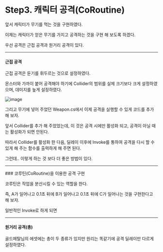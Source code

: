 # Step3. 캐릭터 공격(CoRoutine)

앞서 캐릭터가 무기를 먹는 것을 구현하였다.

이제는 캐릭터가 얻은 무기를 가지고 공격하는 것을 구현 해 보도록 하겠다.

우선 공격은 근접 공격과 원거리 공격이 있다.

<hr>

#### 근접 공격

근접 공격은 둔기를 휘두르는 것으로 설정하였다.

몬스터와 가까이 붙어 공격해야 하기에 Collider의 범위를 실제 크기보다 크게 설정하였으며, 데미지를 높게 설정하였다.

![image](https://user-images.githubusercontent.com/66288087/191972405-d923aafe-4dfd-451d-ba8b-1259a70cf439.png)

그리고 무기에 넣어 주었던 Weapon.cs에서 이제 공격을 실행할 수 있게 코드를 추가 해 보자.

앞서 Collider를 추가 해 주었었는데, 이 것은 공격 시에만 활성화 되고, 공격이 아닐 때는 활성화가 되면 안된다.

따라서 Collider를 활성화 한 다음, 딜레이 이후에 Invoke를 통하여 공격을 다시 할 수 있게 해 주는 함수를 출력하게 해 주면 된다.

그런데.. 이렇게 하는 것 보다 더 좋은 방법이 있다.

<hr>
### 코루틴(CoRoutine)을 이용한 공격 구현

코루틴은 작업을 분산시킬 수 있는 역할을 한다.

즉, A가 일어나고 0.1초 뒤에 B가 일어나고 0.1초 뒤에 C가 일어나는 것을 구현한다고 해 보자.

일반적인 Invoke로 하게 되면 




<hr>

#### 원거리 공격(총)

골드메탈님의 에셋에는 총이 두 종류가 있지만 원리는 똑같기에 공격 딜레이만 다르게 설정하였다.





